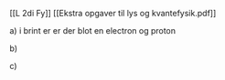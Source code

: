 [[L 2di Fy]]
[[Ekstra opgaver til lys og kvantefysik.pdf]]

a)
i brint er er der blot en electron og proton

b)

c)
